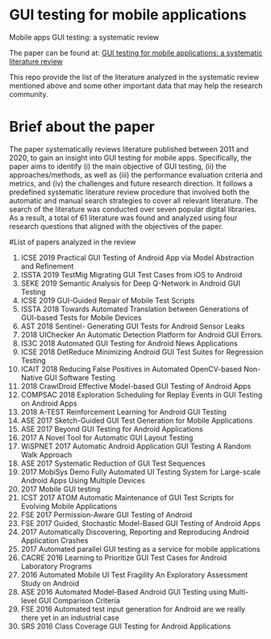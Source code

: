 # GUI testing for mobile applications
Mobile apps GUI testing: a systematic review 

The paper can be found at: [GUI testing for mobile applications: a systematic literature review](#)

This repo provide the list of the literature analyzed in the systematic review mentioned above and some other important data that may help the research community.


# Brief about the paper
The paper systematically reviews literature published between 2011 and 2020, to gain an insight into GUI testing for mobile apps. Specifically, the paper aims to identify (i) the main objective of GUI testing, (ii) the approaches/methods, as well as (iii) the performance evaluation criteria and metrics, and (iv) the challenges and future research direction. It follows a predefined systematic literature review procedure that involved both the automatic and manual search strategies to cover all relevant literature. The search of the literature was conducted over seven popular digital libraries. As a result, a total of 61 literature was found and analyzed using four research questions that aligned with the objectives of the paper.

#List of papers analyzed in the review

1. ICSE 2019 Practical GUI Testing of Android App via Model Abstraction and Refinement
2. ISSTA 2019  TestMig Migrating GUI Test Cases from iOS to Android
3. SEKE 2019 Semantic Analysis for Deep Q-Network in Android GUI Testing
4.  ICSE 2019 GUI-Guided Repair of Mobile Test Scripts
5. ISSTA 2018 Towards Automated Translation between Generations of GUI-based Tests for Mobile Devices
6. AST 2018 Sentinel- Generating GUI Tests for Android Sensor Leaks
7. 2018 UIChecker An Automatic Detection Platform for Android GUI Errors.
8. IS3C 2018 Automated GUI Testing for Android News Applications
9. ICSE 2018 DetReduce Minimizing Android GUI Test Suites for Regression Testing
10. ICAIT 2018 Reducing False Positives in Automated OpenCV-based Non-Native GUI Software Testing
11. 2018 CrawlDroid Effective Model-based GUI Testing of Android Apps
12. COMPSAC 2018 Exploration Scheduling for Replay Events in GUI Testing on Android Apps
13. 2018 A-TEST Reinforcement Learning for Android GUI Testing
14. ASE 2017 Sketch-Guided GUI Test Generation for Mobile Applications
15. ASE 2017 Beyond GUI Testing for Android Applications
16. 2017  A Novel Tool for Automatic GUI Layout Testing
17. WiSPNET 2017 Automatic Android Application GUI Testing  A Random Walk Approach
18. ASE 2017 Systematic Reduction of GUI Test Sequences
19. 2017 MobiSys Demo Fully Automated UI Testing System for Large-scale Android Apps Using Multiple Devices
20. 2017 Mobile GUI testing
21. ICST 2017 ATOM Automatic Maintenance of GUI Test Scripts for Evolving Mobile Applications
22. FSE 2017 Permission-Aware GUI Testing of Android
23. FSE 2017 Guided, Stochastic Model-Based GUI Testing of Android Apps
24. 2017 Automatically Discovering, Reporting and Reproducing Android Application Crashes
25. 2017 Automated parallel GUI testing as a service for mobile applications
26. CACRE 2016 Learning to Prioritize GUI Test Cases for Android Laboratory Programs
27. 2016 Automated Mobile UI Test Fragility An Exploratory Assessment Study on Android
28. ASE 2016 Automated Model-Based Android GUI Testing using Multi-level GUI Comparison Criteria
29. FSE 2016 Automated test input generation for Android are we really there yet in an industrial case
30. SRS 2016 Class Coverage GUI Testing for Android Applications

